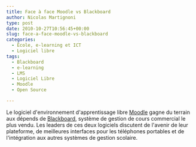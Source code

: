 ```yaml
---
title: Face à face Moodle vs Blackboard
author: Nicolas Martignoni
type: post
date: 2010-10-27T10:56:45+00:00
slug: face-a-face-moodle-vs-blackboard
categories:
  - École, e-learning et ICT
  - Logiciel libre
tags:
  - Blackboard
  - e-learning
  - LMS
  - Logiciel Libre
  - Moodle
  - Open Source

---
```

Le logiciel d'environnement d'apprentissage libre [Moodle][1] gagne du terrain aux dépends de [Blackboard][2], système de gestion de cours commercial le plus vendu. Les leaders de ces deux logiciels discutent de l'avenir de leur plateforme, de meilleures interfaces pour les téléphones portables et de l'intégration aux autres systèmes de gestion scolaire.

<div class="video-container">
</div>

 [1]: http://moodle.org/
 [2]: http://www.blackboard.com/